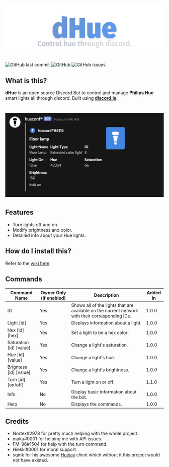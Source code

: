 # ![Huucord](images/dhue_banner.png)
![GitHub last commit](https://img.shields.io/github/last-commit/flyxn/dhue?color=3F84E5&logo=github)
![GitHub](https://img.shields.io/github/license/flyxn/dhue?color=%233F84E5)
![GitHub issues](https://img.shields.io/github/issues/flyxn/dhue?color=%233F84E5&logo=GITHUB)

## What is this?
**dHue** is an open source Discord Bot to control and manage **Philips Hue** smart lights all through discord. Built using [**discord.js**](https://github.com/discordjs/discord.js).

# ![info](images/info.png)

## Features
- Turn lights off and on.
- Modify brightness and color.
- Detailed info about your Hue lights.

## How do I install this?
  Refer to the [wiki here](https://github.com/flyxn/dHue/wiki/Installation).

## Commands
| Command Name            | Owner Only (if enabled) | Description                                                                                     | Added in |
|-------------------------|-------------------------|-------------------------------------------------------------------------------------------------|----------|
| ID                      | Yes                     | Shows all of the lights that are available on the current network with their corresponding IDs. | 1.0.0    |
| Light [id]              | Yes                     | Displays information about a light.                                                             | 1.0.0    |
| Hex [id] [hex]          | Yes                     | Set a light to be a hex color.                                                                  | 1.0.0    |
| Saturation [id] [value] | Yes                     | Change a light's saturation.                                                                    | 1.0.0    |
| Hue [id] [value]        | Yes                     | Change a light's hue.                                                                           | 1.0.0    |
| Brigntess [id] [value]  | Yes                     | Change a light's brightness.                                                                    | 1.0.0    |
| Turn [id] [on/off]      | Yes                     | Turn a light on or off.                                                                         | 1.1.0    |
| Info                    | No                      | Display basic information about the bot.                                                        | 1.0.0    |
| Help                    | No                      | Displays the commands.                                                                          | 1.0.0    |

## Credits
  - Nortex#2978 for pretty much helping with the whole project.
  - maku#0001 for helping me with API issues.
  - FM-96#1504 for help with the turn command.
  - Hiekki#0001 for moral support.
  - sqmk for his awesome [Huejay](https://github.com/sqmk/huejay) client which without it this project would not have existed.
